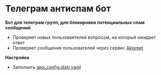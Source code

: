 # Телеграм антиспам бот

**Бот для телеграм групп, для блокировки потенциальных спам сообщений**
- Проверяет новых пользоваетелей вопросом, на который ожидает ответ
- Проверяет сообщения пользователей через сервис [Akismet](https://akismet.com/)

**Настройка**
- Заполнить [app_config.distr.yaml](app_config.distr.yaml)